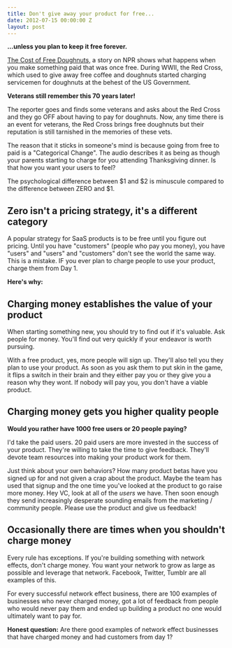 ```yaml
---
title: Don't give away your product for free...
date: 2012-07-15 00:00:00 Z
layout: post
---
```


**…unless you plan to keep it free forever.**

[The Cost of Free Doughnuts](http://www.npr.org/blogs/money/2012/07/13/156737801/the-cost-of-free-doughnuts-70-years-of-regret), a story on NPR shows what happens when you make something paid that was once free. During WWII, the Red Cross, which used to give away free coffee and doughnuts started charging servicemen for doughnuts at the behest of the US Government. 

**Veterans still remember this 70 years later!**

The reporter goes and finds some veterans and asks about the Red Cross and they go OFF about having to pay for doughnuts. Now, any time there is an event for veterans, the Red Cross brings free doughnuts but their reputation is still tarnished in the memories of these vets.

The reason that it sticks in someone's mind is because going from free to paid is a "Categorical Change". The audio describes it as being as though your parents starting to charge for you attending Thanksgiving dinner. Is that how you want your users to feel?

The psychological difference between $1 and $2 is minuscule compared to the difference between ZERO and $1.

## Zero isn't a pricing strategy, it's a different category

A popular strategy for SaaS products is to be free until you figure out pricing. Until you have "customers" (people who pay you money), you have "users" and "users" and "customers" don't see the world the same way. This is a mistake. IF you ever plan to charge people to use your product, charge them from Day 1. 

**Here's why:**

## Charging money establishes the value of your product

When starting something new, you should try to find out if it's valuable. Ask people for money. You'll find out very quickly if your endeavor is worth pursuing.

With a free product, yes, more people will sign up. They'll also tell you they plan to use your product. As soon as you ask them to put skin in the game, it flips a switch in their brain and they either pay you or they give you a reason why they wont. If nobody will pay you, you don't have a viable product.

## Charging money gets you higher quality people

**Would you rather have 1000 free users or 20 people paying?**

I'd take the paid users. 20 paid users are more invested in the success of your product. They're willing to take the time to give feedback. They'll devote team resources into making your product work for them.

Just think about your own behaviors? How many product betas have you signed up for and not given a crap about the product. Maybe the team has used that signup and the one time you've looked at the product to go raise more money. Hey VC, look at all of the *users* we have. Then soon enough they send increasingly desperate sounding emails from the marketing / community people. Please use the product and give us feedback! 

## Occasionally there are times when you shouldn't charge money

Every rule has exceptions. If you're building something with network effects, don't charge money. You want your network to grow as large as possible and leverage that network. Facebook, Twitter, Tumblr are all examples of this.

For every successful network effect business, there are 100 examples of businesses who never charged money, got a lot of feedback from people who would never pay them and ended up building a product no one would ultimately want to pay for.

**Honest question:** Are there good examples of network effect businesses that have charged money and had customers from day 1?

